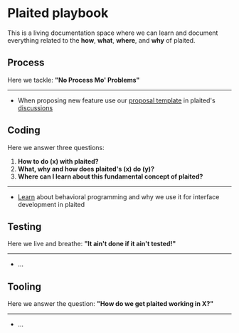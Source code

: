 # Plaited playbook

This is a living documentation space where we can learn and document everything
related to the **how**, **what**, **where**, and **why** of plaited.

## Process

Here we tackle: **"No Process Mo' Problems"**

---

- When proposing new feature use our [proposal template](proposal-template.md)
  in plaited's [discussions](https://github.com/plaited/plaited/discussions)

## Coding

Here we answer three questions:

1. **How to do (x) with plaited?**
2. **What, why and how does plaited's (x) do (y)?**
3. **Where can I learn about this fundamental concept of plaited?**

---

- [Learn](coding/learn-about-behavioral-programming.md) about behavioral
  programming and why we use it for interface development in plaited

## Testing

Here we live and breathe: **"It ain't done if it ain't tested!"**

---

- ...

## Tooling

Here we answer the question: **"How do we get plaited working in X?"**

---

- ...

